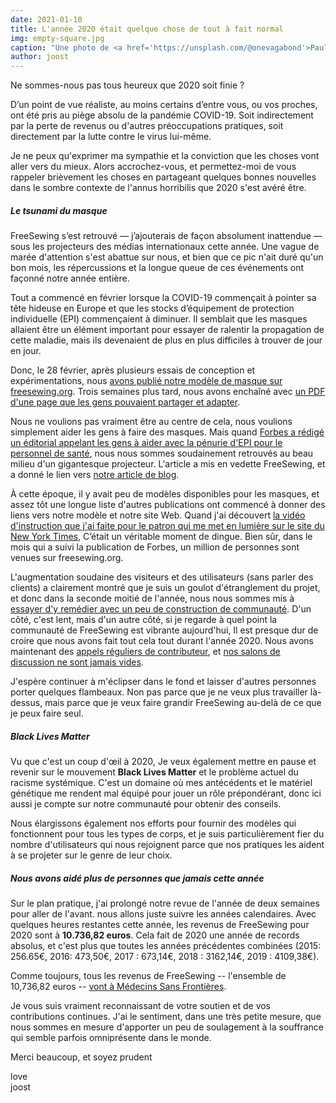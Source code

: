 ```yaml
---
date: 2021-01-10
title: L'année 2020 était quelque chose de tout à fait normal
img: empty-square.jpg
caption: "Une photo de <a href='https://unsplash.com/@onevagabond'>Paulo Silva</a> montrant un Times Square vide à New York pendant la pandémie COVID"
author: joost
---
```




Ne sommes-nous pas tous heureux que 2020 soit finie ?

D’un point de vue réaliste, au moins certains d’entre vous, ou vos proches, ont été pris au piège absolu de la pandémie COVID-19. Soit indirectement par la perte de revenus ou d'autres préoccupations pratiques, soit directement par la lutte contre le virus lui-même.

Je ne peux qu'exprimer ma sympathie et la conviction que les choses vont aller vers du mieux. Alors accrochez-vous, et permettez-moi de vous rappeler brièvement les choses en partageant quelques bonnes nouvelles dans le sombre contexte de l'annus horribilis que 2020 s'est avéré être.

##### Le tsunami du masque

FreeSewing s’est retrouvé — j’ajouterais de façon absolument inattendue — sous les projecteurs des médias internationaux cette année. Une vague de marée d'attention s'est abattue sur nous, et bien que ce pic n'ait duré qu'un bon mois, les répercussions et la longue queue de ces événements ont façonné notre année entière.

Tout a commencé en février lorsque la COVID-19 commençait à pointer sa tête hideuse en Europe et que les stocks d’équipement de protection individuelle (EPI) commençaient à diminuer. Il semblait que les masques allaient être un élément important pour essayer de ralentir la propagation de cette maladie, mais ils devenaient de plus en plus difficiles à trouver de jour en jour.

Donc, le 28 février, après plusieurs essais de conception et expérimentations, nous [avons publié notre modèle de masque sur freesewing.org](/blog/florence-face-mask/). Trois semaines plus tard, nous avons enchaîné avec [un PDF d'une page que les gens pouvaient partager et adapter](/blog/facemask-frenzy/).

Nous ne voulions pas vraiment être au centre de cela, nous voulions simplement aider les gens à faire des masques. Mais quand [Forbes a rédigé un éditorial appelant les gens à aider avec la pénurie d'EPI pour le personnel de santé](https://www.forbes.com/sites/tjmccue/2020/03/20/calling-all-people-who-sew-and-make-you-can-help-solve-2020-n95-type-mask-shortage/), nous nous sommes soudainement retrouvés au beau milieu d'un gigantesque projecteur. L'article a mis en vedette FreeSewing, et a donné le lien vers [notre article de blog](/blog/facemask-frenzy).

À cette époque, il y avait peu de modèles disponibles pour les masques, et assez tôt une longue liste d'autres publications ont commencé à donner des liens vers notre modèle et notre site Web. Quand j'ai découvert [la vidéo d'instruction que j'ai faite pour le patron qui me met en lumière sur le site du New York Times](https://www.nytimes.com/2020/03/31/opinion/coronavirus-n95-mask.html), C’était un véritable moment de dingue. Bien sûr, dans le mois qui a suivi la publication de Forbes, un million de personnes sont venues sur freesewing.org.

L'augmentation soudaine des visiteurs et des utilisateurs (sans parler des clients) a clairement montré que je suis un goulot d'étranglement du projet, et donc dans la seconde moitié de l'année, nous nous sommes mis à [essayer d'y remédier avec un peu de construction de communauté](/blog/a-call-for-help/). D'un côté, c'est lent, mais d'un autre côté, si je regarde à quel point la communauté de FreeSewing est vibrante aujourd'hui, Il est presque dur de croire que nous avons fait tout cela tout durant l'année 2020. Nous avons maintenant des [appels réguliers de contributeur](/community/calls/), et [nos salons de discussion ne sont jamais vides](https://chat.freesewing.org/).

J'espère continuer à m'éclipser dans le fond et laisser d'autres personnes porter quelques flambeaux. Non pas parce que je ne veux plus travailler là-dessus, mais parce que je veux faire grandir FreeSewing au-delà de ce que je peux faire seul.

##### Black Lives Matter
Vu que c'est un coup d'œil à 2020, Je veux également mettre en pause et revenir sur le mouvement **Black Lives Matter** et le problème actuel du racisme systémique. C'est un domaine où mes antécédents et le matériel génétique me rendent mal équipé pour jouer un rôle prépondérant, donc ici aussi je compte sur notre communauté pour obtenir des conseils.

Nous élargissons également nos efforts pour fournir des modèles qui fonctionnent pour tous les types de corps, et je suis particulièrement fier du nombre d'utilisateurs qui nous rejoignent parce que nos pratiques les aident à se projeter sur le genre de leur choix.

##### Nous avons aidé plus de personnes que jamais cette année
Sur le plan pratique, j'ai prolongé notre revue de l'année de deux semaines pour aller de l'avant. nous allons juste suivre les années calendaires. Avec quelques heures restantes cette année, les revenus de FreeSewing pour 2020 sont à **10.736,82 euros**. Cela fait de 2020 une année de records absolus, et c'est plus que toutes les années précédentes combinées (2015: 256.65€, 2016: 473,50€, 2017 : 673,14€, 2018 : 3162,14€, 2019 : 4109,38€).

Comme toujours, tous les revenus de FreeSewing -- l'ensemble de 10,736,82 euros -- [vont à Médecins Sans Frontières](/docs/various/pledge/).

Je vous suis vraiment reconnaissant de votre soutien et de vos contributions continues. J'ai le sentiment, dans une très petite mesure, que nous sommes en mesure d'apporter un peu de soulagement à la souffrance qui semble parfois omniprésente dans le monde.

Merci beaucoup, et soyez prudent

love  
joost

